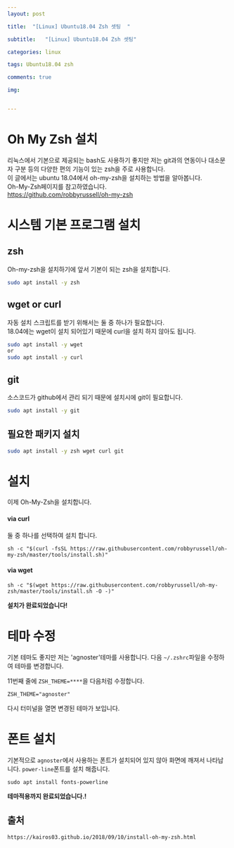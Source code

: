 ```yaml
---
layout: post

title:  "[Linux] Ubuntu18.04 Zsh 셋팅  "

subtitle:   "[Linux] Ubuntu18.04 Zsh 셋팅"

categories: linux

tags: Ubuntu18.04 zsh 

comments: true

img: 


---
```


# Oh My Zsh 설치
리눅스에서 기본으로 제공되는 bash도 사용하기 좋지만 저는 git과의 연동이나 대소문자 구분 등의 다양한 편의 기능이 있는 zsh을 주로 사용합니다.  
이 글에서는 ubuntu 18.04에서 oh-my-zsh을 설치하는 방법을 알아봅니다.  
Oh-My-Zsh페이지를 참고하였습니다.  
https://github.com/robbyrussell/oh-my-zsh

# 시스템 기본 프로그램 설치
## zsh
Oh-my-zsh을 설치하기에 앞서 기본이 되는 zsh을 설치합니다.

```sh
sudo apt install -y zsh
```

## wget or curl
자동 설치 스크립트를 받기 위해서는 둘 중 하나가 필요합니다.  
18.04에는 wget이 설치 되어있기 때문에 curl을 설치 하지 않아도 됩니다.

```sh
sudo apt install -y wget
or
sudo apt install -y curl
```

## git
소스코드가 github에서 관리 되기 때문에 설치시에 git이 필요합니다.

```sh
sudo apt install -y git
```

## 필요한 패키지 설치
```sh
sudo apt install -y zsh wget curl git
```

# 설치
이제 Oh-My-Zsh을 설치합니다.

#### via curl

둘 중 하나를 선택하여 설치 합니다.

```shell
sh -c "$(curl -fsSL https://raw.githubusercontent.com/robbyrussell/oh-my-zsh/master/tools/install.sh)"
```

#### via wget

```shell
sh -c "$(wget https://raw.githubusercontent.com/robbyrussell/oh-my-zsh/master/tools/install.sh -O -)"
```

**설치가 완료되었습니다!**

# 테마 수정
기본 테마도 좋지만 저는 'agnoster'테마를 사용합니다.
다음 `~/.zshrc`파일을 수정하여 테마를 변경합니다.

11번째 줄에 `ZSH_THEME=****`을 다음처럼 수정합니다.
```
ZSH_THEME="agnoster"
```
다시 터미널을 열면 변경된 테마가 보입니다.

# 폰트 설치
기본적으로 `agnoster`에서 사용하는 폰트가 설치되어 있지 않아 화면에 깨져서 나타납니다. 
`power-line`폰트를 설치 해줍니다.
```
sudo apt install fonts-powerline
```
**테마적용까지 완료되었습니다.!**







## 출처

```
https://kairos03.github.io/2018/09/10/install-oh-my-zsh.html
```